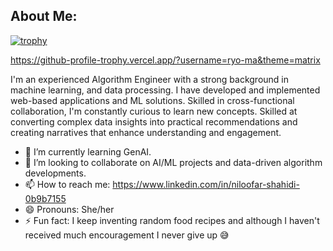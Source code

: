## About Me:
[![trophy](https://github-profile-trophy.vercel.app/?username=ryo-ma)](https://github.com/ryo-ma/github-profile-trophy)

https://github-profile-trophy.vercel.app/?username=ryo-ma&theme=matrix

I'm an experienced Algorithm Engineer with a strong background in machine learning, and data processing. I have developed and implemented web-based applications and ML solutions. Skilled in cross-functional collaboration, I'm constantly curious to learn new concepts. Skilled at converting complex data insights into practical recommendations and creating narratives that enhance understanding and engagement. 


- 🌱 I’m currently learning GenAI.
- 👯 I’m looking to collaborate on AI/ML projects and data-driven algorithm developments.
- 📫 How to reach me: https://www.linkedin.com/in/niloofar-shahidi-0b9b7155
- 😄 Pronouns: She/her
- ⚡ Fun fact: I keep inventing random food recipes and although I haven't received much encouragement I never give up :sweat_smile:

